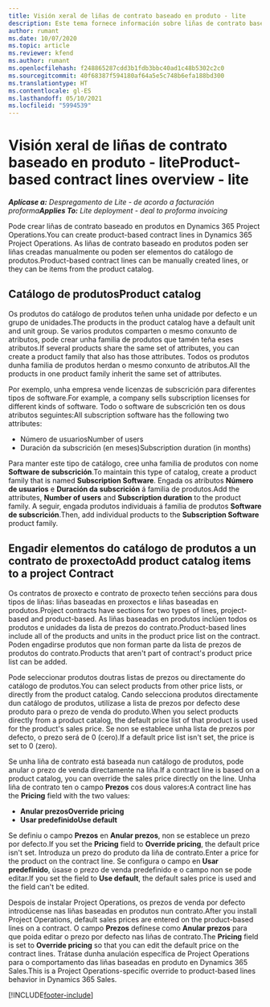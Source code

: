 ```yaml
---
title: Visión xeral de liñas de contrato baseado en produto - lite
description: Este tema fornece información sobre liñas de contrato baseado en produtos.
author: rumant
ms.date: 10/07/2020
ms.topic: article
ms.reviewer: kfend
ms.author: rumant
ms.openlocfilehash: f248865287cdd3b1fdb3bbc40ad1c48b5302c2c0
ms.sourcegitcommit: 40f68387f594180af64a5e5c748b6efa188bd300
ms.translationtype: HT
ms.contentlocale: gl-ES
ms.lasthandoff: 05/10/2021
ms.locfileid: "5994539"
---
```

# <a name="product-based-contract-lines-overview---lite"></a><span data-ttu-id="5cdf5-103">Visión xeral de liñas de contrato baseado en produto - lite</span><span class="sxs-lookup"><span data-stu-id="5cdf5-103">Product-based contract lines overview - lite</span></span>

<span data-ttu-id="5cdf5-104">_**Aplícase a:** Despregamento de Lite - de acordo a facturación proforma_</span><span class="sxs-lookup"><span data-stu-id="5cdf5-104">_**Applies To:** Lite deployment - deal to proforma invoicing_</span></span>

<span data-ttu-id="5cdf5-105">Pode crear liñas de contrato baseado en produtos en Dynamics 365 Project Operations.</span><span class="sxs-lookup"><span data-stu-id="5cdf5-105">You can create product-based contract lines in Dynamics 365 Project Operations.</span></span> <span data-ttu-id="5cdf5-106">As liñas de contrato baseado en produtos poden ser liñas creadas manualmente ou poden ser elementos do catálogo de produtos.</span><span class="sxs-lookup"><span data-stu-id="5cdf5-106">Product-based contract lines can be manually created lines, or they can be items from the product catalog.</span></span>

## <a name="product-catalog"></a><span data-ttu-id="5cdf5-107">Catálogo de produtos</span><span class="sxs-lookup"><span data-stu-id="5cdf5-107">Product catalog</span></span>

<span data-ttu-id="5cdf5-108">Os produtos do catálogo de produtos teñen unha unidade por defecto e un grupo de unidades.</span><span class="sxs-lookup"><span data-stu-id="5cdf5-108">The products in the product catalog have a default unit and unit group.</span></span> <span data-ttu-id="5cdf5-109">Se varios produtos comparten o mesmo conxunto de atributos, pode crear unha familia de produtos que tamén teña eses atributos.</span><span class="sxs-lookup"><span data-stu-id="5cdf5-109">If several products share the same set of attributes, you can create a product family that also has those attributes.</span></span> <span data-ttu-id="5cdf5-110">Todos os produtos dunha familia de produtos herdan o mesmo conxunto de atributos.</span><span class="sxs-lookup"><span data-stu-id="5cdf5-110">All the products in one product family inherit the same set of attributes.</span></span>

<span data-ttu-id="5cdf5-111">Por exemplo, unha empresa vende licenzas de subscrición para diferentes tipos de software.</span><span class="sxs-lookup"><span data-stu-id="5cdf5-111">For example, a company sells subscription licenses for different kinds of software.</span></span> <span data-ttu-id="5cdf5-112">Todo o software de subscrición ten os dous atributos seguintes:</span><span class="sxs-lookup"><span data-stu-id="5cdf5-112">All subscription software has the following two attributes:</span></span>

- <span data-ttu-id="5cdf5-113">Número de usuarios</span><span class="sxs-lookup"><span data-stu-id="5cdf5-113">Number of users</span></span>
- <span data-ttu-id="5cdf5-114">Duración da subscrición (en meses)</span><span class="sxs-lookup"><span data-stu-id="5cdf5-114">Subscription duration (in months)</span></span>

<span data-ttu-id="5cdf5-115">Para manter este tipo de catálogo, cree unha familia de produtos con nome **Software de subscrición**.</span><span class="sxs-lookup"><span data-stu-id="5cdf5-115">To maintain this type of catalog, create a product family that is named **Subscription Software**.</span></span> <span data-ttu-id="5cdf5-116">Engada os atributos **Número de usuarios** e **Duración da subscrición** á familia de produtos.</span><span class="sxs-lookup"><span data-stu-id="5cdf5-116">Add the attributes, **Number of users** and **Subscription duration** to the product family.</span></span> <span data-ttu-id="5cdf5-117">A seguir, engada produtos individuais á familia de produtos **Software de subscrición**.</span><span class="sxs-lookup"><span data-stu-id="5cdf5-117">Then, add individual products to the **Subscription Software** product family.</span></span>

## <a name="add-product-catalog-items-to-a-project-contract"></a><span data-ttu-id="5cdf5-118">Engadir elementos do catálogo de produtos a un contrato de proxecto</span><span class="sxs-lookup"><span data-stu-id="5cdf5-118">Add product catalog items to a project Contract</span></span>

<span data-ttu-id="5cdf5-119">Os contratos de proxecto e contrato de proxecto teñen seccións para dous tipos de liñas: liñas baseadas en proxectos e liñas baseadas en produtos.</span><span class="sxs-lookup"><span data-stu-id="5cdf5-119">Project contracts have sections for two types of lines, project-based and product-based.</span></span> <span data-ttu-id="5cdf5-120">As liñas baseadas en produtos inclúen todos os produtos e unidades da lista de prezos do contrato.</span><span class="sxs-lookup"><span data-stu-id="5cdf5-120">Product-based lines include all of the products and units in the product price list on the contract.</span></span> <span data-ttu-id="5cdf5-121">Poden engadirse produtos que non forman parte da lista de prezos de produtos do contrato.</span><span class="sxs-lookup"><span data-stu-id="5cdf5-121">Products that aren't part of contract's product price list can be added.</span></span>

<span data-ttu-id="5cdf5-122">Pode seleccionar produtos doutras listas de prezos ou directamente do catálogo de produtos.</span><span class="sxs-lookup"><span data-stu-id="5cdf5-122">You can select products from other price lists, or directly from the product catalog.</span></span> <span data-ttu-id="5cdf5-123">Cando selecciona produtos directamente dun catálogo de produtos, utilízase a lista de prezos por defecto dese produto para o prezo de venda do produto.</span><span class="sxs-lookup"><span data-stu-id="5cdf5-123">When you select products directly from a product catalog, the default price list of that product is used for the product's sales price.</span></span> <span data-ttu-id="5cdf5-124">Se non se establece unha lista de prezos por defecto, o prezo será de 0 (cero).</span><span class="sxs-lookup"><span data-stu-id="5cdf5-124">If a default price list isn't set, the price is set to 0 (zero).</span></span>

<span data-ttu-id="5cdf5-125">Se unha liña de contrato está baseada nun catálogo de produtos, pode anular o prezo de venda directamente na liña.</span><span class="sxs-lookup"><span data-stu-id="5cdf5-125">If a contract line is based on a product catalog, you can override the sales price directly on the line.</span></span> <span data-ttu-id="5cdf5-126">Unha liña de contrato ten o campo **Prezos** cos dous valores:</span><span class="sxs-lookup"><span data-stu-id="5cdf5-126">A contract line has the **Pricing** field with the two values:</span></span>

- <span data-ttu-id="5cdf5-127">**Anular prezos**</span><span class="sxs-lookup"><span data-stu-id="5cdf5-127">**Override pricing**</span></span>
- <span data-ttu-id="5cdf5-128">**Usar predefinido**</span><span class="sxs-lookup"><span data-stu-id="5cdf5-128">**Use default**</span></span>

<span data-ttu-id="5cdf5-129">Se definiu o campo **Prezos** en **Anular prezos**, non se establece un prezo por defecto.</span><span class="sxs-lookup"><span data-stu-id="5cdf5-129">If you set the **Pricing** field to **Override pricing**, the default price isn't set.</span></span> <span data-ttu-id="5cdf5-130">Introduza un prezo do produto da liña de contrato.</span><span class="sxs-lookup"><span data-stu-id="5cdf5-130">Enter a price for the product on the contract line.</span></span> <span data-ttu-id="5cdf5-131">Se configura o campo en **Usar predefinido**, úsase o prezo de venda predefinido e o campo non se pode editar.</span><span class="sxs-lookup"><span data-stu-id="5cdf5-131">If you set the field to **Use default**, the default sales price is used and the field can't be edited.</span></span>

<span data-ttu-id="5cdf5-132">Despois de instalar Project Operations, os prezos de venda por defecto introdúcense nas liñas baseadas en produtos nun contrato.</span><span class="sxs-lookup"><span data-stu-id="5cdf5-132">After you install Project Operations, default sales prices are entered on the product-based lines on a contract.</span></span> <span data-ttu-id="5cdf5-133">O campo **Prezos** defínese como **Anular prezos** para que poida editar o prezo por defecto nas liñas de contrato.</span><span class="sxs-lookup"><span data-stu-id="5cdf5-133">The **Pricing** field is set to **Override pricing** so that you can edit the default price on the contract lines.</span></span> <span data-ttu-id="5cdf5-134">Trátase dunha anulación específica de Project Operations para o comportamento das liñas baseadas en produto en Dynamics 365 Sales.</span><span class="sxs-lookup"><span data-stu-id="5cdf5-134">This is a Project Operations-specific override to product-based lines behavior in Dynamics 365 Sales.</span></span>


[!INCLUDE[footer-include](../../includes/footer-banner.md)]